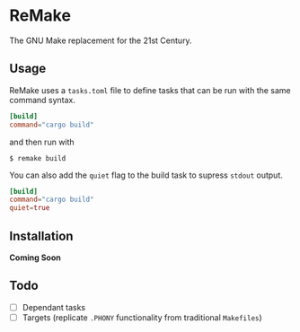 # ReMake

The GNU Make replacement for the 21st Century.

## Usage

ReMake uses a `tasks.toml` file to define tasks that can be run
with the same command syntax.

``` toml
[build]
command="cargo build"
```

and then run with

```
$ remake build
```

You can also add the `quiet` flag to the build task to supress `stdout` output.


``` toml
[build]
command="cargo build"
quiet=true
```

## Installation

__Coming Soon__

## Todo

- [ ] Dependant tasks
- [ ] Targets (replicate `.PHONY` functionality from traditional `Makefiles`)
